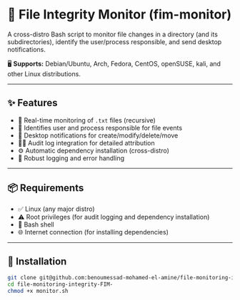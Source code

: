 # 📁 File Integrity Monitor (fim-monitor)

A cross-distro Bash script to monitor file changes in a directory (and its subdirectories), identify the user/process responsible, and send desktop notifications.

🖥️ **Supports:** Debian/Ubuntu, Arch, Fedora, CentOS, openSUSE, kali, and other Linux distributions.

---

## ✨ Features

- 📂 Real-time monitoring of `.txt` files (recursive)
- 👤 Identifies user and process responsible for file events
- 🔔 Desktop notifications for create/modify/delete/move
- 🕵️‍♂️ Audit log integration for detailed attribution
- ⚙️ Automatic dependency installation (cross-distro)
- 🧱 Robust logging and error handling

---

## 📦 Requirements

- ✅ Linux (any major distro)
- ⚠️ Root privileges (for audit logging and dependency installation)
- 🐚 Bash shell
- 🌐 Internet connection (for installing dependencies)

---

## 🚀 Installation

```bash
git clone git@github.com:benoumessad-mohamed-el-amine/file-monitoring-integrity-FIM-.git
cd file-monitoring-integrity-FIM-
chmod +x monitor.sh
